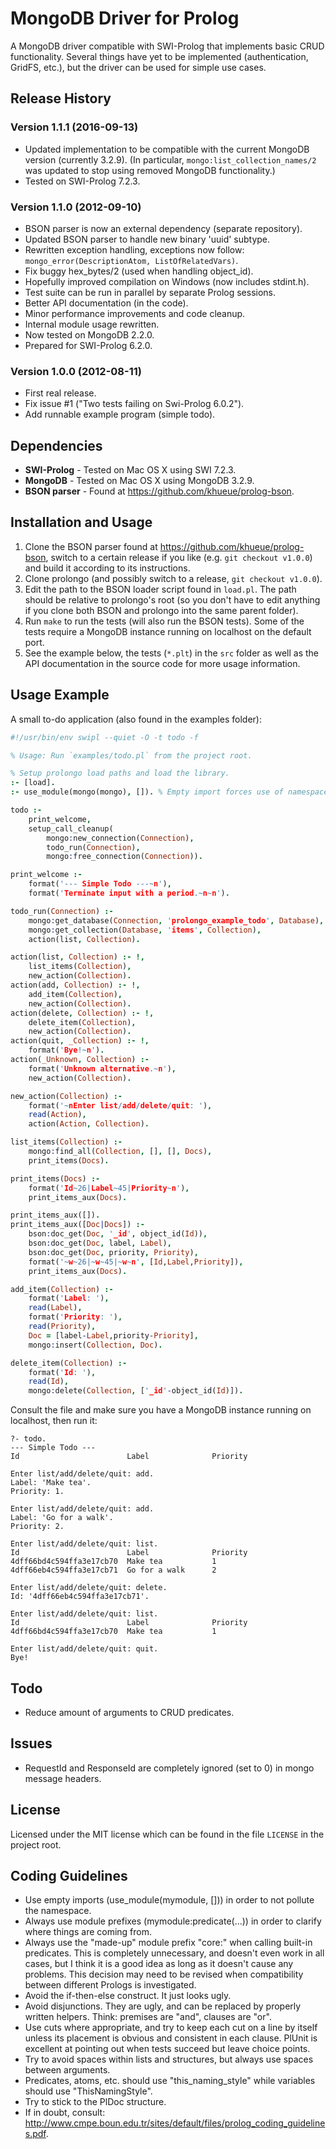 MongoDB Driver for Prolog
=========================

A MongoDB driver compatible with SWI-Prolog that implements basic CRUD
functionality. Several things have yet to be implemented (authentication,
GridFS, etc.), but the driver can be used for simple use cases.


## Release History

### Version 1.1.1 (2016-09-13)

* Updated implementation to be compatible with the current MongoDB
  version (currently 3.2.9). (In particular, `mongo:list_collection_names/2`
  was updated to stop using removed MongoDB functionality.)
* Tested on SWI-Prolog 7.2.3.

### Version 1.1.0 (2012-09-10)

* BSON parser is now an external dependency (separate repository).
* Updated BSON parser to handle new binary 'uuid' subtype.
* Rewritten exception handling, exceptions now follow:
  `mongo_error(DescriptionAtom, ListOfRelatedVars)`.
* Fix buggy hex_bytes/2 (used when handling object_id).
* Hopefully improved compilation on Windows (now includes stdint.h).
* Test suite can be run in parallel by separate Prolog sessions.
* Better API documentation (in the code).
* Minor performance improvements and code cleanup.
* Internal module usage rewritten.
* Now tested on MongoDB 2.2.0.
* Prepared for SWI-Prolog 6.2.0.

### Version 1.0.0 (2012-08-11)

* First real release.
* Fix issue #1 ("Two tests failing on Swi-Prolog 6.0.2").
* Add runnable example program (simple todo).


## Dependencies

* **SWI-Prolog** - Tested on Mac OS X using SWI 7.2.3.
* **MongoDB** - Tested on Mac OS X using MongoDB 3.2.9.
* **BSON parser** - Found at <https://github.com/khueue/prolog-bson>.


## Installation and Usage

1. Clone the BSON parser found at <https://github.com/khueue/prolog-bson>,
   switch to a certain release if you like (e.g. `git checkout v1.0.0`) and
   build it according to its instructions.
2. Clone prolongo (and possibly switch to a release, `git checkout v1.0.0`).
3. Edit the path to the BSON loader script found in `load.pl`. The path
   should be relative to prolongo's root (so you don't have to edit
   anything if you clone both BSON and prolongo into the same parent
   folder).
4. Run `make` to run the tests (will also run the BSON tests). Some
   of the tests require a MongoDB instance running on localhost on the
   default port.
5. See the example below, the tests (`*.plt`) in the `src` folder as well
   as the API documentation in the source code for more usage information.


## Usage Example

A small to-do application (also found in the examples folder):

```prolog
#!/usr/bin/env swipl --quiet -O -t todo -f

% Usage: Run `examples/todo.pl` from the project root.

% Setup prolongo load paths and load the library.
:- [load].
:- use_module(mongo(mongo), []). % Empty import forces use of namespace.

todo :-
    print_welcome,
    setup_call_cleanup(
        mongo:new_connection(Connection),
        todo_run(Connection),
        mongo:free_connection(Connection)).

print_welcome :-
    format('--- Simple Todo ---~n'),
    format('Terminate input with a period.~n~n').

todo_run(Connection) :-
    mongo:get_database(Connection, 'prolongo_example_todo', Database),
    mongo:get_collection(Database, 'items', Collection),
    action(list, Collection).

action(list, Collection) :- !,
    list_items(Collection),
    new_action(Collection).
action(add, Collection) :- !,
    add_item(Collection),
    new_action(Collection).
action(delete, Collection) :- !,
    delete_item(Collection),
    new_action(Collection).
action(quit, _Collection) :- !,
    format('Bye!~n').
action(_Unknown, Collection) :-
    format('Unknown alternative.~n'),
    new_action(Collection).

new_action(Collection) :-
    format('~nEnter list/add/delete/quit: '),
    read(Action),
    action(Action, Collection).

list_items(Collection) :-
    mongo:find_all(Collection, [], [], Docs),
    print_items(Docs).

print_items(Docs) :-
    format('Id~26|Label~45|Priority~n'),
    print_items_aux(Docs).

print_items_aux([]).
print_items_aux([Doc|Docs]) :-
    bson:doc_get(Doc, '_id', object_id(Id)),
    bson:doc_get(Doc, label, Label),
    bson:doc_get(Doc, priority, Priority),
    format('~w~26|~w~45|~w~n', [Id,Label,Priority]),
    print_items_aux(Docs).

add_item(Collection) :-
    format('Label: '),
    read(Label),
    format('Priority: '),
    read(Priority),
    Doc = [label-Label,priority-Priority],
    mongo:insert(Collection, Doc).

delete_item(Collection) :-
    format('Id: '),
    read(Id),
    mongo:delete(Collection, ['_id'-object_id(Id)]).
```

Consult the file and make sure you have a MongoDB instance running on
localhost, then run it:

```
?- todo.
--- Simple Todo ---
Id                        Label              Priority

Enter list/add/delete/quit: add.
Label: 'Make tea'.
Priority: 1.

Enter list/add/delete/quit: add.
Label: 'Go for a walk'.
Priority: 2.

Enter list/add/delete/quit: list.
Id                        Label              Priority
4dff66bd4c594ffa3e17cb70  Make tea           1
4dff66eb4c594ffa3e17cb71  Go for a walk      2

Enter list/add/delete/quit: delete.
Id: '4dff66eb4c594ffa3e17cb71'.

Enter list/add/delete/quit: list.
Id                        Label              Priority
4dff66bd4c594ffa3e17cb70  Make tea           1

Enter list/add/delete/quit: quit.
Bye!
```


## Todo

* Reduce amount of arguments to CRUD predicates.


## Issues

* RequestId and ResponseId are completely ignored (set to 0) in
  mongo message headers.


## License

Licensed under the MIT license which can be found in the file
`LICENSE` in the project root.


## Coding Guidelines

* Use empty imports (use_module(mymodule, [])) in order to not
  pollute the namespace.
* Always use module prefixes (mymodule:predicate(...)) in order to
  clarify where things are coming from.
* Always use the "made-up" module prefix "core:" when calling
  built-in predicates. This is completely unnecessary, and doesn't even
  work in all cases, but I think it is a good idea as long as it doesn't
  cause any problems. This decision may need to be revised when
  compatibility between different Prologs is investigated.
* Avoid the if-then-else construct. It just looks ugly.
* Avoid disjunctions. They are ugly, and can be replaced by properly
  written helpers. Think: premises are "and", clauses are "or".
* Use cuts where appropriate, and try to keep each cut on a line by
  itself unless its placement is obvious and consistent in each clause.
  PlUnit is excellent at pointing out when tests succeed but leave
  choice points.
* Try to avoid spaces within lists and structures, but always use
  spaces between arguments.
* Predicates, atoms, etc. should use "this_naming_style" while variables
  should use "ThisNamingStyle".
* Try to stick to the PlDoc structure.
* If in doubt, consult: <http://www.cmpe.boun.edu.tr/sites/default/files/prolog_coding_guidelines.pdf>.
